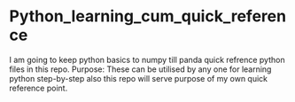# Python_learning_cum_quick_reference
I am going to keep python basics to numpy till panda quick refrence python files in this repo.
Purpose: These can be utilised by any one for learning  python step-by-step also this repo will serve purpose of my own quick reference point.
